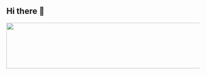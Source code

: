 ## Hi there 👋

<a href="https://www.gitanimals.org/en_US?utm_medium=image&utm_source=bjs2xodnjs&utm_content=line">
  <img
    src="https://render.gitanimals.org/lines/bjs2xodnjs"
    width="600"
    height="120"
  />
</a>
  
<!--
**bjs2xodnjs/bjs2xodnjs** is a ✨ _special_ ✨ repository because its `README.md` (this file) appears on your GitHub profile.

Here are some ideas to get you started:

- 🔭 I’m currently working on ...
- 🌱 I’m currently learning ...
- 👯 I’m looking to collaborate on ...
- 🤔 I’m looking for help with ...
- 💬 Ask me about ...
- 📫 How to reach me: ...
- 😄 Pronouns: ...
- ⚡ Fun fact: ...
-->
